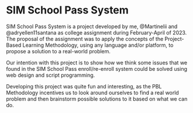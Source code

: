 # SIM School Pass System

  SIM School Pass System is a project developed by me, @Martinelii and @adryellen11santana as college assignment during February-April of 2023. The proposal of the assignment was to apply the concepts of the Project-Based Learning Methodology, using any language and/or platform, to propose a solution to a real-world problem.
<!--  We chose to focus on the SIM School Pass enroll & re-enroll system as it is a student's right and we believe that simplifying/facilitating this process in order to make it more pratical will leave a positive affect on the community, as well as we having plenty of experience with it as it is part of our daily lives. -->

<!--  We believe the SIM (Sistema Integrado Mauá) School Pass system works just fine and helps the community a lot, it is in it's enroll/re-enroll system that we found some issues such as the lack of clarity about the requirements for obtaining the pass as well as the necessary documents, the form to be filled and the pass' regulamentation being hosted on different websites, and the overall lack of computerization of the process. -->
  Our intention with this project is to show how we think some issues that we found in the SIM School Pass enroll/re-enroll system could be solved using web design and script programming.

  Developing this project was quite fun and interesting, as the PBL Methodology incentives us to look around ourselves to find a real world problem and then brainstorm possible solutions to it based on what we can do. 

